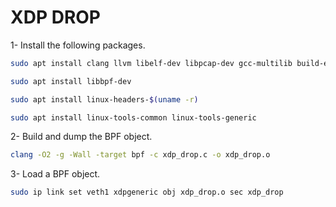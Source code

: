 # XDP DROP

1- Install the following packages.
```bash
sudo apt install clang llvm libelf-dev libpcap-dev gcc-multilib build-essential
```
```bash
sudo apt install libbpf-dev
```
```bash
sudo apt install linux-headers-$(uname -r)
```
```bash
sudo apt install linux-tools-common linux-tools-generic
```

2- Build and dump the BPF object.
```bash
clang -O2 -g -Wall -target bpf -c xdp_drop.c -o xdp_drop.o
```

3- Load a BPF object.
```bash
sudo ip link set veth1 xdpgeneric obj xdp_drop.o sec xdp_drop
```
